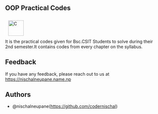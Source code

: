 ## OOP Practical Codes
<a href="https://www.cprogramming.com/" target="_blank"><img style="margin: 10px" src="https://profilinator.rishav.dev/skills-assets/c-original.svg" alt="C" height="50" /></a> <br>
It is the practical codes given for Bsc.CSIT Students to solve during their 2nd semester.It contains codes from every chapter on the syllabus.


## Feedback

If you have any feedback, please reach out to us at https://nischalneupane.name.np


## Authors

- @nischalneupane(https://github.com/codernischal)